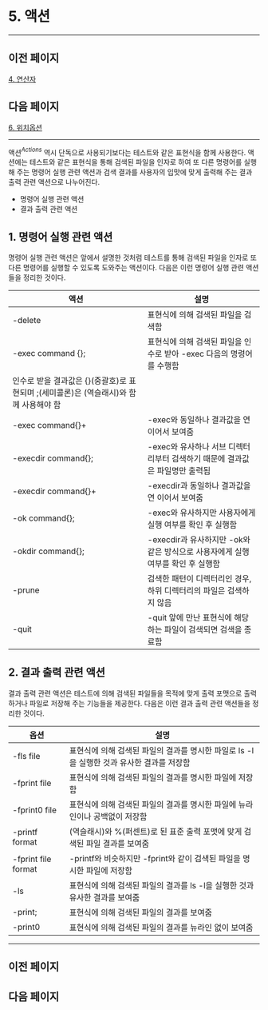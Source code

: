 # 5. 액션

---

## 이전 페이지

[4. 연산자](4%20%E1%84%8B%E1%85%A7%E1%86%AB%E1%84%89%E1%85%A1%E1%86%AB%E1%84%8C%E1%85%A1%20e5d514db7f804156a941067d95894af6.md)

## 다음 페이지

[6. 위치옵션](6%20%E1%84%8B%E1%85%B1%E1%84%8E%E1%85%B5%E1%84%8B%E1%85%A9%E1%86%B8%E1%84%89%E1%85%A7%E1%86%AB%2005bd631f5ed646ccb88c1745a57e6304.md)

---

액션$^{Actions}$ 역시 단독으로 사용되기보다는 테스트와 같은 표현식을 함께 사용한다. 액션에는 테스트와 같은 표현식을 통해 검색된 파일을 인자로 하여 또 다른 명령어를 실행해 주는 명령어 실행 관련 액션과 검색 결과를 사용자의 입맛에 맞게 출력해 주는 결과 출력 관련 액션으로 나누어진다.

- 명령어 실행 관련 액션
- 결과 출력 관련 액션

## 1. 명령어 실행 관련 액션

명령어 실행 관련 액션은 앞에서 설명한 것처럼 테스트를 통해 검색된 파일을 인자로 또 다른 명령어를 실행할 수 있도록 도와주는 액션이다. 다음은 이런 명령어 실행 관련 액션들을 정리한 것이다.

| 액션 | 설명 |
| --- | --- |
| -delete | 표현식에 의해 검색된 파일을 검색함 |
| -exec command {}; | 표현식에 의해 검색된 파일을 인수로 받아 -exec 다음의 명령어를 수행함
인수로 받을 결과값은 {}(중괄호)로 표현되며 ;(세미콜론)은 \(역슬래시)와 함께 사용해야 함 |
| -exec command{}+ | -exec와 동일하나 결과값을 연 이어서 보여줌 |
| -execdir command{}; | -exec와 유사하나 서브 디렉터리부터 검색하기 때문에 결과값은 파일명만 출력됨 |
| -execdir command{}+ | -execdir과 동일하나 결과값을 연 이어서 보여줌 |
| -ok command{}; | -exec와 유사하지만 사용자에게 실행 여부를 확인 후 실행함 |
| -okdir command{}; | -execdir과 유사하지만 -ok와 같은 방식으로 사용자에게 실행 여부를 확인 후 실행함 |
| -prune | 검색한 패턴이 디렉터리인 경우, 하위 디렉터리의 파일은 검색하지 않음 |
| -quit | -quit 앞에 만난 표현식에 해당하는 파일이 검색되면 검색을 종료함 |

## 2. 결과 출력 관련 액션

결과 출력 관련 액션은 테스트에 의해 검색된 파일들을 목적에 맞게 출력 포맷으로 출력하거나 파일로 저장해 주는 기능들을 제공한다. 다음은 이런 결과 출력 관련 액션들을 정리한 것이다.

| 옵션 | 설명 |
| --- | --- |
| -fls file | 표현식에 의해 검색된 파일의 결과를 명시한 파일로 ls -l을 실행한 것과 유사한 결과를 저장함 |
| -fprint file | 표현식에 의해 검색된 파일의 결과를 명시한 파일에 저장함 |
| -fprint0 file | 표현식에 의해 검색된 파일의 결과를 명시한 파일에 뉴라인이나 공백없이 저장함 |
| -printf format | \(역슬래시)와 %(퍼센트)로 된 표준 출력 포맷에 맞게 검색된 파일 결과를 보여줌 |
| -fprint file format | -printf와 비슷하지만 -fprint와 같이 검색된 파일을 명시한 파일에 저장함 |
| -ls | 표현식에 의해 검색된 파일의 결과를 ls -l을 실행한 것과 유사한 결과를 보여줌 |
| -print; | 표현식에 의해 검색된 파일의 결과를 보여줌 |
| -print0 | 표현식에 의해 검색된 파일의 결과를 뉴라인 없이 보여줌 |

---

## 이전 페이지

## 다음 페이지